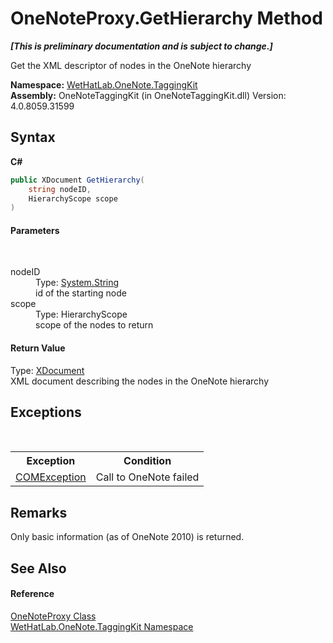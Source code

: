 # OneNoteProxy.GetHierarchy Method 
 _**\[This is preliminary documentation and is subject to change.\]**_

Get the XML descriptor of nodes in the OneNote hierarchy

**Namespace:**&nbsp;<a href="4e00c8ac-fc03-0e6d-d2fd-b2c7565a9aa0">WetHatLab.OneNote.TaggingKit</a><br />**Assembly:**&nbsp;OneNoteTaggingKit (in OneNoteTaggingKit.dll) Version: 4.0.8059.31599

## Syntax

**C#**<br />
``` C#
public XDocument GetHierarchy(
	string nodeID,
	HierarchyScope scope
)
```


#### Parameters
&nbsp;<dl><dt>nodeID</dt><dd>Type: <a href="http://msdn2.microsoft.com/en-us/library/s1wwdcbf" target="_blank">System.String</a><br />id of the starting node</dd><dt>scope</dt><dd>Type: HierarchyScope<br />scope of the nodes to return</dd></dl>

#### Return Value
Type: <a href="http://msdn2.microsoft.com/en-us/library/bb345449" target="_blank">XDocument</a><br />XML document describing the nodes in the OneNote hierarchy

## Exceptions
&nbsp;<table><tr><th>Exception</th><th>Condition</th></tr><tr><td><a href="http://msdn2.microsoft.com/en-us/library/02hkayhc" target="_blank">COMException</a></td><td>Call to OneNote failed</td></tr></table>

## Remarks
Only basic information (as of OneNote 2010) is returned.

## See Also


#### Reference
<a href="a46a793f-b110-250f-657a-ecb64aa3bbf7">OneNoteProxy Class</a><br /><a href="4e00c8ac-fc03-0e6d-d2fd-b2c7565a9aa0">WetHatLab.OneNote.TaggingKit Namespace</a><br />